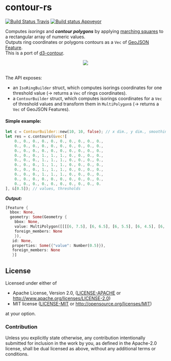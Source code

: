 # contour-rs

[![Build Status Travis](https://travis-ci.org/mthh/contour-rs.svg?branch=master)](https://travis-ci.org/mthh/contour-rs)
[![Build status Appveyor](https://ci.appveyor.com/api/projects/status/uemh49tq7vy4uke6?svg=true)](https://ci.appveyor.com/project/mthh/contour-rs)

Computes *isorings* and __*contour polygons*__ by applying [marching squares](https://en.wikipedia.org/wiki/Marching_squares) to a rectangular array of numeric values.  
Outputs ring coordinates or polygons contours as a `Vec` of [GeoJSON](https://github.com/georust/rust-geojson) [Feature](https://docs.rs/geojson/0.13.0/geojson/struct.Feature.html).  
This is a port of [d3-contour](https://github.com/d3/d3-contour).  

<div style="text-align:center"><img src ="https://raw.githubusercontent.com/mthh/contour-rs/master/illustration.png" /></div><br>



The API exposes:
- an `IsoRingBuilder` struct, which computes isorings coordinates for one threshold value (-> returns a `Vec` of rings coordinates).
- a `ContourBuilder` struct, which computes isorings coordinates for a `Vec` of threshold values and transform them in `MultiPolygon`s (-> returns a `Vec` of GeoJSON Features).


#### Simple example:

```rust
let c = ContourBuilder::new(10, 10, false); // x dim., y dim., smoothing
let res = c.contours(&vec![
    0., 0., 0., 0., 0., 0., 0., 0., 0., 0.,
    0., 0., 0., 0., 0., 0., 0., 0., 0., 0.,
    0., 0., 0., 0., 0., 0., 0., 0., 0., 0.,
    0., 0., 0., 1., 1., 1., 0., 0., 0., 0.,
    0., 0., 0., 1., 1., 1., 0., 0., 0., 0.,
    0., 0., 0., 1., 1., 1., 0., 0., 0., 0.,
    0., 0., 0., 1., 1., 1., 0., 0., 0., 0.,
    0., 0., 0., 1., 1., 1., 0., 0., 0., 0.,
    0., 0., 0., 0., 0., 0., 0., 0., 0., 0.,
    0., 0., 0., 0., 0., 0., 0., 0., 0., 0.
], &[0.5]); // values, thresholds
```
__*Output:*__
```rust
[Feature {
  bbox: None,
  geometry: Some(Geometry {
    bbox: None,
    value: MultiPolygon([[[[6, 7.5], [6, 6.5], [6, 5.5], [6, 4.5], [6, 3.5], [5.5, 3], [4.5, 3], [3.5, 3], [3, 3.5], [3, 4.5], [3, 5.5], [3, 6.5], [3, 7.5], [3.5, 8], [4.5, 8], [5.5, 8], [6, 7.5]]]]),
    foreign_members: None
    }),
   id: None,
   properties: Some({"value": Number(0.5)}),
   foreign_members: None
   }]
```


## License

Licensed under either of

 * Apache License, Version 2.0, ([LICENSE-APACHE](LICENSE-APACHE) or http://www.apache.org/licenses/LICENSE-2.0)
 * MIT license ([LICENSE-MIT](LICENSE-MIT) or http://opensource.org/licenses/MIT)

at your option.

### Contribution

Unless you explicitly state otherwise, any contribution intentionally submitted
for inclusion in the work by you, as defined in the Apache-2.0 license, shall be dual licensed as above, without any
additional terms or conditions.
